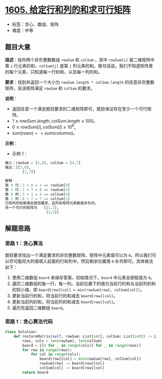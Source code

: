 # [1605. 给定行和列的和求可行矩阵](https://leetcode.cn/problems/find-valid-matrix-given-row-and-column-sums/)

- 标签：贪心、数组、矩阵
- 难度：中等

## 题目大意

**描述**：给你两个非负整数数组 `rowSum` 和 `colSum` ，其中 `rowSum[i]` 是二维矩阵中第 `i` 行元素的和，`colSum[j]` 是第 `j` 列元素的和。换句话说，我们不知道矩阵里的每个元素，只知道每一行的和，以及每一列的和。

**要求**：找到并返回一个大小为 `rowSum.length * colSum.length` 的任意非负整数矩阵，且该矩阵满足 `rowSum` 和 `colSum` 的要求。

**说明**：

- 返回任意一个满足题目要求的二维矩阵即可，题目保证存在至少一个可行矩阵。
- $1 \le rowSum.length, colSum.length \le 500$。
- $0 \le rowSum[i], colSum[i] \le 10^8$。
- $sum(rows) == sum(columns)$。

**示例**：

- 示例 1：

```python
输入：rowSum = [3,8], colSum = [4,7]
输出：[[3,0],
        [1,7]]

解释
第 0 行：3 + 0 = 3 == rowSum[0]
第 1 行：1 + 7 = 8 == rowSum[1]
第 0 列：3 + 1 = 4 == colSum[0]
第 1 列：0 + 7 = 7 == colSum[1]
行和列的和都满足题目要求，且所有矩阵元素都是非负的。
另一个可行的矩阵为   [[1,2],
                   [3,5]]
```

## 解题思路

### 思路 1：贪心算法

题目要求找出一个满足要求的非负整数矩阵，矩阵中元素值可以为 `0`。所以我们可以尽可能将大的值填入前面的行和列中，然后剩余位置用 `0` 补齐即可。具体做法如下：

1. 使用二维数组 `board` 来保存答案，初始情况下，`board` 中元素全部赋值为 `0`。
2. 遍历二维数组的每一行，每一列。当前位置下的值为当前行的和与当前列的和的较小值，即 `board[row][col] = min(rowSum[row], colSum[col])`。
3. 更新当前行的和，将当前行的和减去 `board[row][col]`。
4. 更新当前列的和，将当前列的和减去 `board[row][col]`。
5. 遍历完返回二维数组 `board`。

### 思路 1：贪心算法代码

```python
class Solution:
    def restoreMatrix(self, rowSum: List[int], colSum: List[int]) -> List[List[int]]:
        rows, cols = len(rowSum), len(colSum)
        board = [[0 for _ in range(cols)] for _ in range(rows)]
        for row in range(rows):
            for col in range(cols):
                board[row][col] = min(rowSum[row], colSum[col])
                rowSum[row] -= board[row][col]
                colSum[col] -= board[row][col]
        return board
```
